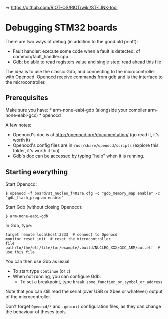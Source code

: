 
=> https://github.com/RIOT-OS/RIOT/wiki/ST-LINK-tool

# Debugging STM32 boards

There are two ways of debug (in addition to the good old printf):

* Fault handler: execute some code when a fault is detected: cf common/fault_handler.cpp
* Gdb: be able to read registers value and single step: read ahead this file

The idea is to use the classic Gdb, and connecting to the microcontroller with Openocd.
Openocd receive commands from gdb and is the interface to the microcontroller.

## Prerequisites

Make sure you have:
    * arm-none-eabi-gdb (alongside your compiler arm-none-eabi-gcc)
    * openocd

A few notes:

* Openocd's doc is at <http://openocd.org/documentation/> (go read it, it's worth it)
* Openocd's config files are in `/usr/share/openocd/scripts` (explore this folder, it's worth it too)
* Gdb's doc can be accessed by typing "help" when it is running.

## Starting everything

Start Openocd:

```
$ openocd -f board/st_nucleo_f401re.cfg -c "gdb_memory_map enable" -c "gdb_flash_program enable"
```

Start Gdb (without closing Openocd):

```
$ arm-none-eabi-gdb
```

In Gdb, type:

```
target remote localhost:3333  # connect to Openocd
monitor reset init  # reset the microcontroller
file path/to/the/elf/file/for/example/.build/NUCLEO_XXX/GCC_ARM/out.elf  # use this file
```

You can then use Gdb as usual:
* To start type `continue` (or `c`)
* When not running, you can configure Gdb:
    * To set a breakpoint, type `break some_function_or_symbol_or_address`

Note that you can still read the serial (over USB or Xbee or whatever) output of the microcontroller.

Don't forget `Openocd/*` and `.gdbinit` configuration files, as they can change the behaviour of theses tools.
